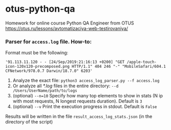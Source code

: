 # otus-python-qa

Homework for online course Python QA Engineer from OTUS
https://otus.ru/lessons/avtomatizaciya-web-testirovaniya/

### Parser for `access.log` file. How-to:

Format must be the following:

`'91.113.11.120 - - [24/Sep/2019:21:16:13 +0200] "GET /apple-touch-icon-120x120-precomposed.png HTTP/1.1" 404 246 "-" "MobileSafari/604.1 CFNetwork/978.0.7 Darwin/18.7.0" 6203'`

1. Analyze the exact file: `python3 access_log_parser.py --f access.log`
2. Or analyze all _*.log_ files in the entire directory: `--d /Users/UserName/path/to/logs`
3. (optional) `--n=10` Specify how many top elements to show in stats (N ip with most requests, N longest requests duration). Default is `3`
4. (optional) `--v` Print the execution progress in stdout. Default is `False`

Results will be written in the file `result_access_log_stats.json` (in the directory of the script)
